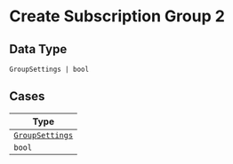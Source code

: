 
# Create Subscription Group 2

## Data Type

`GroupSettings | bool`

## Cases

| Type |
|  --- |
| [`GroupSettings`](../../../doc/models/group-settings.md) |
| `bool` |


